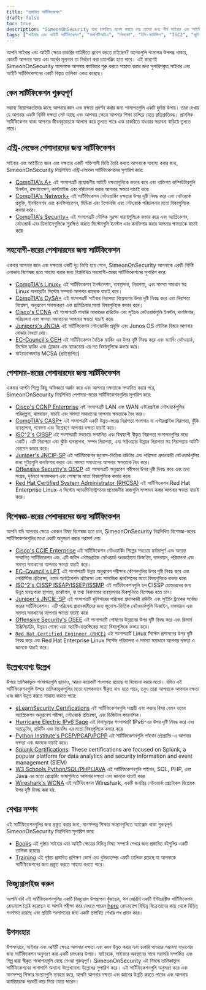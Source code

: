 ```yaml
---
title: "প্রস্তাবিত সার্টিফিকেশন"
draft: false
toc: true
description: "SimeonOnSecurity যারা চাকরিতে প্রবেশ করতে চায় তাদের জন্য শীর্ষ সাইবার এবং আইটি সার্টিফিকেশনের সুপারিশ করে। তালিকায় CompTIA, Cisco, EC-Council, ISC2, Juniper, Microsoft, এবং অফেন্সিভ সিকিউরিটি থেকে সার্টিফিকেশন রয়েছে, বিভিন্ন স্তরের দক্ষতা সহ - এন্ট্রি, সহযোগী, পেশাদার এবং বিশেষজ্ঞ। তালিকাভুক্ত সমস্ত শংসাপত্র সরাসরি সাইবারে অবস্থানের সাথে সম্পর্কিত এবং প্রার্থীকে ব্যাপকভাবে উপকৃত করবে। ভিজ্যুয়াল উপস্থাপনার জন্য ইন্টারেক্টিভ সার্টিফিকেশন রোডম্যাপটি দেখুন। বই এবং প্রশিক্ষণের মতো শেখার সংস্থানও পাওয়া যায়।"
tags: ["সাইবার এবং আইটি সার্টিফিকেশন", "কমপিটিআইএ", "সিসকো", "ইসি-কাউন্সিল", "ISC2", "জুনিপার", "মাইক্রোসফট", "আপত্তিকর নিরাপত্তা", "প্রবেশ-স্তরের পেশাদাররা", "সাইবার দক্ষতা সেট", "নিরাপত্তা", "লিনাক্স", "সাইএসএ", "CCNA", "জেএনসিআইএ", "সিইএইচ", "এমসিএসএ", "CCNP এন্টারপ্রাইজ", "CASP", "সিআইএসএসপি", "JNCIP-SP", "ওএসসিপি", "আরএইচসিএসএ", "সুপারিশ", "বই", "প্রশিক্ষণ", "ইন্টারেক্টিভ সার্টিফিকেশন রোডম্যাপ"]
---
```

 আপনি সাইবার এবং আইটি ক্ষেত্রে চাকরির বাহিনীতে প্রবেশ করতে চাইছেন? অনেকগুলি শংসাপত্র উপলব্ধ থাকায়, কোনটি আপনার সময় এবং অর্থের মূল্যবান তা নির্ধারণ করা চ্যালেঞ্জিং হতে পারে। এই কারণেই SimeonOnSecurity আপনাকে আপনার ক্যারিয়ার শুরু করতে সাহায্য করার জন্য সুপারিশকৃত সাইবার এবং আইটি সার্টিফিকেশনের একটি বিস্তৃত তালিকা একত্র করেছে।

## কেন সার্টিফিকেশন গুরুত্বপূর্ণ

সম্ভাব্য নিয়োগকর্তাদের কাছে আপনার জ্ঞান এবং দক্ষতা প্রদর্শন করার জন্য শংসাপত্রগুলি একটি দুর্দান্ত উপায়। তারা দেখায় যে আপনার একটি নির্দিষ্ট দক্ষতা সেট আছে এবং আপনার ক্ষেত্রে আপনার শিক্ষা চালিয়ে যেতে প্রতিশ্রুতিবদ্ধ। প্রাসঙ্গিক সার্টিফিকেশন থাকা আপনার জীবনবৃত্তান্তকে আলাদা করে তুলতে পারে এবং চাকরিতে যাওয়ার সম্ভাবনা বাড়িয়ে তুলতে পারে।

## এন্ট্রি-লেভেল পেশাদারদের জন্য সার্টিফিকেশন

সাইবার এবং আইটিতে জ্ঞান এবং দক্ষতার একটি শক্তিশালী ভিত্তি তৈরি করতে আপনাকে সাহায্য করার জন্য, SimeonOnSecurity নিম্নলিখিত এন্ট্রি-লেভেল সার্টিফিকেশনের সুপারিশ করে:

- [CompTIA's A+](https://www.comptia.org/certifications/a) এই শংসাপত্রটি প্রয়োজনীয় আইটি দক্ষতাগুলিকে কভার করে এবং ব্যক্তিগত কম্পিউটারগুলি ইনস্টল, রক্ষণাবেক্ষণ, কাস্টমাইজ এবং পরিচালনা করার আপনার ক্ষমতা যাচাই করে৷
- [CompTIA's Network+](https://www.comptia.org/certifications/network) এই সার্টিফিকেশন নেটওয়ার্কিং দক্ষতার উপর দৃষ্টি নিবদ্ধ করে এবং নেটওয়ার্ক প্রযুক্তি, ইনস্টলেশন এবং কনফিগারেশন, মিডিয়া এবং টপোলজি এবং নেটওয়ার্ক পরিচালনার মতো বিষয়গুলিকে কভার করে।
- [CompTIA's Security+](https://www.comptia.org/certifications/security) এই শংসাপত্রটি মৌলিক সুরক্ষা ধারণাগুলিকে কভার করে এবং অ্যাপ্লিকেশন, নেটওয়ার্ক এবং ডিভাইসগুলিকে সুরক্ষিত করতে সিস্টেমগুলি ইনস্টল এবং কনফিগার করার আপনার ক্ষমতাকে যাচাই করে৷

## সহযোগী-স্তরের পেশাদারদের জন্য সার্টিফিকেশন

একবার আপনার জ্ঞান এবং দক্ষতার একটি দৃঢ় ভিত্তি হয়ে গেলে, SimeonOnSecurity আপনাকে একটি নির্দিষ্ট এলাকায় বিশেষজ্ঞ হতে সাহায্য করার জন্য নিম্নলিখিত সহযোগী-স্তরের সার্টিফিকেশনের সুপারিশ করে:

- [CompTIA's Linux+](https://www.comptia.org/certifications/linux) এই সার্টিফিকেশন ইনস্টলেশন, ব্যবস্থাপনা, নিরাপত্তা, এবং সমস্যা সমাধান সহ Linux অপারেটিং সিস্টেম সম্পর্কে আপনার জ্ঞানকে যাচাই করে।
- [CompTIA's CySA+](https://www.comptia.org/certifications/cybersecurity-analyst) এই শংসাপত্রটি সাইবার নিরাপত্তা বিশ্লেষণের উপর দৃষ্টি নিবদ্ধ করে এবং নিরাপত্তা বিশ্লেষণ, অনুপ্রবেশ সনাক্তকরণ এবং প্রতিক্রিয়ার মতো বিষয়গুলিকে কভার করে।
- [Cisco's CCNA](https://www.cisco.com/c/en/us/training-events/training-certifications/certifications/associate/ccna.html) এই শংসাপত্রটি মাঝারি আকারের রাউটেড এবং সুইচড নেটওয়ার্কগুলি ইনস্টল, কনফিগার, পরিচালনা এবং সমস্যা সমাধানের আপনার ক্ষমতা যাচাই করে৷
- [Junipers's JNCIA](https://www.juniper.net/us/en/training/certification/certification-tracks/sp-routing-switching-track?tab=jnciajunos) এই সার্টিফিকেশন নেটওয়ার্কিং প্রযুক্তি এবং Junos OS মৌলিক বিষয়ে আপনার বোঝার বৈধতা দেয়।
- [EC-Council's CEH](https://www.eccouncil.org/programs/certified-ethical-hacker-ceh/) এই সার্টিফিকেশন নৈতিক হ্যাকিং এর উপর দৃষ্টি নিবদ্ধ করে এবং স্ক্যানিং নেটওয়ার্ক, সিস্টেম হ্যাকিং এবং ট্রোজান এবং ব্যাকডোর এর মত বিষয়গুলিকে কভার করে।
- মাইক্রোসফটের MCSA (প্রতিস্থাপিত)

## পেশাদার-স্তরের পেশাদারদের জন্য সার্টিফিকেশন

একবার আপনি শিল্পে কিছু অভিজ্ঞতা অর্জন করে এবং আপনার দক্ষতাকে সম্মানিত করার পরে, SimeonOnSecurity নিম্নলিখিত পেশাদার-স্তরের সার্টিফিকেশনগুলির সুপারিশ করে:

- [Cisco's CCNP Enterprise](https://www.cisco.com/c/en/us/training-events/training-certifications/certifications/professional/ccnp-enterprise.html) এই শংসাপত্রটি LAN এবং WAN এন্টারপ্রাইজ নেটওয়ার্কগুলির পরিকল্পনা, বাস্তবায়ন, যাচাই এবং সমস্যা সমাধানের আপনার ক্ষমতাকে বৈধ করে।
- [CompTIA's CASP+](https://www.comptia.org/certifications/comptia-advanced-security-practitioner) এই শংসাপত্রটি একটি উন্নত-স্তরের নিরাপত্তা শংসাপত্র যা এন্টারপ্রাইজ নিরাপত্তা, ঝুঁকি ব্যবস্থাপনা, গবেষণা এবং বিশ্লেষণে আপনার দক্ষতা যাচাই করে।
- [ISC^2's CISSP](https://www.isc2.org/Certifications/CISSP#) এই শংসাপত্রটি সবচেয়ে সম্মানিত এবং বিশ্বব্যাপী স্বীকৃত নিরাপত্তা শংসাপত্রগুলির মধ্যে একটি। এটি নিরাপত্তা এবং ঝুঁকি ব্যবস্থাপনা, সম্পদ নিরাপত্তা, এবং সফ্টওয়্যার উন্নয়ন নিরাপত্তা সহ নিরাপত্তার আটটি ডোমেন কভার করে।
- [Juniper's JNCIP-SP](https://www.juniper.net/us/en/training/certification/certification-tracks/sp-routing-switching-track?tab=jncip-sp) এই সার্টিফিকেশন জুনোস-ভিত্তিক রাউটার এবং পরিষেবা প্রদানকারী নেটওয়ার্কগুলির জন্য সুইচগুলি কনফিগার করার এবং সমস্যা সমাধানের আপনার ক্ষমতাকে বৈধ করে।
- [Offensive Security's OSCP](https://www.offensive-security.com/pwk-oscp/) এই শংসাপত্রটি অনুপ্রবেশ পরীক্ষার উপর দৃষ্টি নিবদ্ধ করে এবং তথ্য সংগ্রহ, দুর্বলতা সনাক্তকরণ এবং শোষণের মতো বিষয়গুলিকে কভার করে৷
- [Red Hat Certified System Administrator (RHCSA)](https://www.redhat.com/en/services/certification/rhcsa) এই সার্টিফিকেশন Red Hat Enterprise Linux-এ সিস্টেম অ্যাডমিনিস্ট্রেশনের প্রয়োজনীয় কাজগুলি সম্পাদন করার আপনার ক্ষমতা যাচাই করে।

## বিশেষজ্ঞ-স্তরের পেশাদারদের জন্য সার্টিফিকেশন

আপনি যদি আপনার ক্ষেত্রে একজন বিষয় বিশেষজ্ঞ হতে চান, SimeonOnSecurity নিম্নলিখিত বিশেষজ্ঞ-স্তরের সার্টিফিকেশনগুলির মধ্যে একটি অনুসরণ করার পরামর্শ দেয়:

- [Cisco's CCIE Enterprise](https://www.cisco.com/c/en/us/training-events/training-certifications/certifications/expert/ccie-enterprise-infrastructure.html) এই সার্টিফিকেশন নেটওয়ার্কিং শিল্পের সবচেয়ে মর্যাদাপূর্ণ এবং অত্যন্ত সম্মানিত সার্টিফিকেশন এক. এটি জটিল এন্টারপ্রাইজ নেটওয়ার্ক অবকাঠামো ডিজাইন, বাস্তবায়ন, পরিচালনা এবং সমস্যা সমাধানের আপনার ক্ষমতা যাচাই করে।
- [EC-Council's LPT](https://www.eccouncil.org/programs/licensed-penetration-tester-lpt-master/) এই শংসাপত্রটি উন্নত অনুপ্রবেশ পরীক্ষার কৌশলগুলির উপর দৃষ্টি নিবদ্ধ করে এবং পেরিমিটার প্রতিরক্ষা, ওয়েব অ্যাপ্লিকেশন প্রতিরক্ষা এবং সামাজিক প্রকৌশলের মতো বিষয়গুলিকে কভার করে৷
- [ISC^2's CISSP ISSAP/ISSEP/ISSMP](https://www.isc2.org/Certifications/CISSP-Concentrations) এই সার্টিফিকেশনগুলি হল CISSP হোল্ডারদের জন্য উন্নত ঘনত্ব যারা স্থাপত্য, প্রকৌশল, বা তথ্য নিরাপত্তার ব্যবস্থাপনার দিকগুলিতে বিশেষজ্ঞ হতে চান।
- [Juniper's JNCIE-SP](https://www.juniper.net/us/en/training/certification/certification-tracks/sp-routing-switching-track?tab=jnciesp) এই শংসাপত্রটি জুনিপারের পরিষেবা প্রদানকারী রাউটিং এবং সুইচিং ট্র্যাকের সর্বোচ্চ স্তরের সার্টিফিকেশন। এটি পরিষেবা প্রদানকারীদের জন্য জুনোস-ভিত্তিক নেটওয়ার্কগুলি ডিজাইন, বাস্তবায়ন এবং সমস্যা সমাধানের আপনার ক্ষমতা যাচাই করে৷
- [Offensive Security's OSEE](https://www.offensive-security.com/awe-osee/) এই শংসাপত্রটি শোষণের উন্নয়নের উপর দৃষ্টি নিবদ্ধ করে এবং রিভার্স ইঞ্জিনিয়ারিং, উন্নয়ন শোষণ এবং অ্যান্টি-ফরেন্সিকের মতো বিষয়গুলিকে কভার করে।
- [`Red Hat Certified Engineer (RHCE)`](https://www.redhat.com/en/services/certification/rhce) এই শংসাপত্রটি Linux সিস্টেম প্রশাসনের উপর দৃষ্টি নিবদ্ধ করে এবং Red Hat Enterprise Linux সিস্টেম পরিচালনা ও সমস্যা সমাধানে আপনার দক্ষতা ও জ্ঞানকে যাচাই করে।

## উল্লেখযোগ্য উল্লেখ

উপরে তালিকাভুক্ত শংসাপত্রগুলি ছাড়াও, আরও কয়েকটি শংসাপত্র রয়েছে যা বিবেচনা করার মতো। যদিও এই সার্টিফিকেশনগুলি উপরে তালিকাভুক্তগুলির মতো ব্যাপকভাবে স্বীকৃত নাও হতে পারে, তবুও তারা আপনাকে আপনার দক্ষতা এবং জ্ঞান উন্নত করতে সাহায্য করতে পারে:

- [eLearnSecurity Certifications](https://elearnsecurity.com/) এই সার্টিফিকেশনগুলি সাশ্রয়ী এবং কভার বিষয় যেমন ওয়েব অ্যাপ্লিকেশন অনুপ্রবেশ পরীক্ষা, নেটওয়ার্ক প্রতিরক্ষা, এবং ডিজিটাল ফরেনসিক।
- [Hurricane Electric IPv6 Sage](https://ipv6.he.net/certification/) এই বিনামূল্যের শংসাপত্রটি IPv6-এর উপর দৃষ্টি নিবদ্ধ করে এবং অ্যাড্রেসিং, রাউটিং এবং টানেলিং এর মতো বিষয়গুলিকে কভার করে৷
- [Python Institute's PCEP/PCAP/PCPP](https://pythoninstitute.org/certification/) এই সার্টিফিকেশনগুলি পাইথন প্রোগ্রামিং-এ আপনার দক্ষতা এবং জ্ঞানকে যাচাই করে।
- [Splunk Certifications](https://www.splunk.com/en_us/training.html): These certifications are focused on Splunk, a popular platform for data analytics and security information and event management (SIEM)
- [W3 Schools Python/SQL/PHP/JAVA](https://www.w3schools.com/CERT/default.asp) এই সার্টিফিকেশনগুলি পাইথন, SQL, PHP, এবং Java এর মতো প্রোগ্রামিং ভাষাগুলিতে আপনার দক্ষতা এবং জ্ঞানকে যাচাই করে৷
- [Wireshark's WCNA](https://www.wcnacertification.com/) এই সার্টিফিকেশন Wireshark, একটি জনপ্রিয় নেটওয়ার্ক প্রোটোকল বিশ্লেষক উপর দৃষ্টি নিবদ্ধ করা হয়.

## শেখার সম্পদ

এই সার্টিফিকেশনগুলির জন্য প্রস্তুত করার জন্য, মানসম্পন্ন শিক্ষার সংস্থানগুলিতে অ্যাক্সেস থাকা গুরুত্বপূর্ণ৷ SimeonOnSecurity নিম্নলিখিত সুপারিশ করে:

- [Books](https://simeononsecurity.ch/recommendations/books/) এই পৃষ্ঠায় সাইবার এবং আইটি ক্ষেত্রের বিভিন্ন বিষয় সম্পর্কে শেখার জন্য প্রস্তাবিত বইগুলির একটি তালিকা রয়েছে৷
- [Training](https://simeononsecurity.ch/recommendations/learning_resources/) এই পৃষ্ঠায় প্রস্তাবিত প্রশিক্ষণ কোর্স এবং বুটক্যাম্পের একটি তালিকা রয়েছে যা আপনাকে সার্টিফিকেশনের জন্য প্রস্তুত করতে সাহায্য করতে পারে।

## ভিজ্যুয়ালাইজ করুন

আপনি যদি এই সার্টিফিকেশনগুলির একটি ভিজ্যুয়াল উপস্থাপনা খুঁজছেন, পল জেরিমি একটি ইন্টারেক্টিভ সার্টিফিকেশন রোডম্যাপ তৈরি করেছেন যা আপনি পরীক্ষা করে দেখতে পারেন [here](https://pauljerimy.com/security-certification-roadmap/) রোডম্যাপে বিভিন্ন বিক্রেতাদের কাছ থেকে বিভিন্ন শংসাপত্র রয়েছে এবং প্রতিটি শংসাপত্রের জন্য একটি প্রস্তাবিত শেখার পথ প্রদান করে।

## উপসংহার

উপসংহারে, সাইবার এবং আইটি ক্ষেত্রে আপনার দক্ষতা এবং জ্ঞান উন্নত করার এবং চাকরি পাওয়ার সম্ভাবনা বাড়ানোর জন্য সার্টিফিকেশন অনুসরণ করা একটি চমৎকার উপায়। যাইহোক, সাইবারে অবস্থানের সাথে সরাসরি সম্পর্কিত এবং শিল্প দ্বারা স্বীকৃত শংসাপত্রগুলি বেছে নেওয়া গুরুত্বপূর্ণ। SimeonOnSecurity এই নিবন্ধে তালিকাভুক্ত সার্টিফিকেশনের পাশাপাশি অন্যান্য উল্লেখযোগ্য উল্লেখের সুপারিশ করে। এই সার্টিফিকেশনগুলি অনুসরণ করে এবং মানসম্পন্ন শিক্ষার সংস্থানগুলি ব্যবহার করে, আপনি আপনার দক্ষতা এবং জ্ঞানের উন্নতি করতে পারেন এবং আপনার ক্যারিয়ারকে পরবর্তী স্তরে নিয়ে যেতে পারেন।
